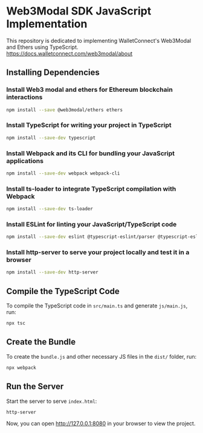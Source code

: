 
# Web3Modal SDK JavaScript Implementation
This repository is dedicated to implementing WalletConnect's Web3Modal and Ethers using TypeScript. 
https://docs.walletconnect.com/web3modal/about



## Installing Dependencies

### Install Web3 modal and ethers for Ethereum blockchain interactions
```bash
npm install --save @web3modal/ethers ethers
```

### Install TypeScript for writing your project in TypeScript
```bash
npm install --save-dev typescript
```

### Install Webpack and its CLI for bundling your JavaScript applications
```bash
npm install --save-dev webpack webpack-cli
```

### Install ts-loader to integrate TypeScript compilation with Webpack
```bash
npm install --save-dev ts-loader
```

### Install ESLint for linting your JavaScript/TypeScript code
```bash
npm install --save-dev eslint @typescript-eslint/parser @typescript-eslint/eslint-plugin
```

### Install http-server to serve your project locally and test it in a browser
```bash
npm install --save-dev http-server
```



## Compile the TypeScript Code
To compile the TypeScript code in `src/main.ts` and generate `js/main.js`, run:
```bash
npx tsc
```



## Create the Bundle
To create the `bundle.js` and other necessary JS files in the `dist/` folder, run:
```bash
npx webpack
```



## Run the Server
Start the server to serve `index.html`:
```bash
http-server
```

Now, you can open http://127.0.0.1:8080 in your browser to view the project.
